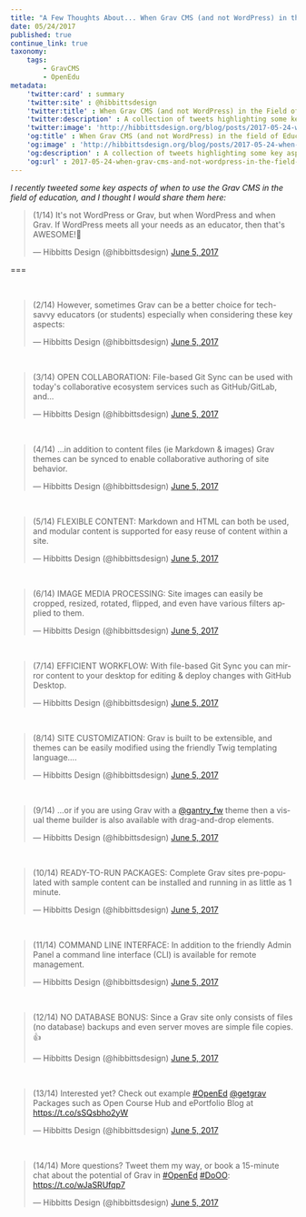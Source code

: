 ```yaml
---
title: "A Few Thoughts About... When Grav CMS (and not WordPress) in the Field of Education?"
date: 05/24/2017
published: true
continue_link: true
taxonomy:
    tags:
        - GravCMS
        - OpenEdu
metadata:
    'twitter:card' : summary
    'twitter:site' : @hibbittsdesign
    'twitter:title' : When Grav CMS (and not WordPress) in the Field of Education?
    'twitter:description' : A collection of tweets highlighting some key aspects of the Grav CMS in the field of [open] education.
    'twitter:image': 'http://hibbittsdesign.org/blog/posts/2017-05-24-when-grav-and-not-wordpress-in-the-field-of-education/gravdotorg.png'
    'og:title' : When Grav CMS (and not WordPress) in the field of Education?
    'og:image' : 'http://hibbittsdesign.org/blog/posts/2017-05-24-when-grav-cms-and-not-wordpress-in-the-field-of-education/gravdotorg.png'
    'og:description' : A collection of tweets highlighting some key aspects of the Grav CMS in the field of [open] education.
    'og:url' : 2017-05-24-when-grav-cms-and-not-wordpress-in-the-field-of-education
---
```


_I recently tweeted some key aspects of when to use the Grav CMS in the field of education, and I thought I would share them here:_

<blockquote class="twitter-tweet" data-lang="en"><p lang="en" dir="ltr">(1/14) It&#39;s not WordPress or Grav, but when WordPress and when Grav. If WordPress meets all your needs as an educator, then that&#39;s AWESOME!🙌</p>&mdash; Hibbitts Design (@hibbittsdesign) <a href="https://twitter.com/hibbittsdesign/status/871757972116049920">June 5, 2017</a></blockquote>
<script async src="//platform.twitter.com/widgets.js" charset="utf-8"></script>

===

<br>
<blockquote class="twitter-tweet" data-conversation="none" data-lang="en"><p lang="en" dir="ltr">(2/14) However, sometimes Grav can be a better choice for tech-savvy educators (or students) especially when considering these key aspects:</p>&mdash; Hibbitts Design (@hibbittsdesign) <a href="https://twitter.com/hibbittsdesign/status/871758025899614208">June 5, 2017</a></blockquote>
<script async src="//platform.twitter.com/widgets.js" charset="utf-8"></script>
<br>
<blockquote class="twitter-tweet" data-conversation="none" data-lang="en"><p lang="en" dir="ltr">(3/14) OPEN COLLABORATION: File-based Git Sync can be used with today&#39;s collaborative ecosystem services such as GitHub/GitLab, and...</p>&mdash; Hibbitts Design (@hibbittsdesign) <a href="https://twitter.com/hibbittsdesign/status/871758054638931968">June 5, 2017</a></blockquote>
<script async src="//platform.twitter.com/widgets.js" charset="utf-8"></script>
<br>
<blockquote class="twitter-tweet" data-conversation="none" data-lang="en"><p lang="en" dir="ltr">(4/14) ...in addition to content files (ie Markdown &amp; images) Grav themes can be synced to enable collaborative authoring of site behavior.</p>&mdash; Hibbitts Design (@hibbittsdesign) <a href="https://twitter.com/hibbittsdesign/status/871758083218919424">June 5, 2017</a></blockquote>
<script async src="//platform.twitter.com/widgets.js" charset="utf-8"></script>
<br>
<blockquote class="twitter-tweet" data-conversation="none" data-lang="en"><p lang="en" dir="ltr">(5/14) FLEXIBLE CONTENT: Markdown and HTML can both be used, and modular content is supported for easy reuse of content within a site.</p>&mdash; Hibbitts Design (@hibbittsdesign) <a href="https://twitter.com/hibbittsdesign/status/871758112042176512">June 5, 2017</a></blockquote>
<script async src="//platform.twitter.com/widgets.js" charset="utf-8"></script>
<br>
<blockquote class="twitter-tweet" data-conversation="none" data-lang="en"><p lang="en" dir="ltr">(6/14) IMAGE MEDIA PROCESSING: Site images can easily be cropped, resized,  rotated, flipped, and even have various filters applied to them.</p>&mdash; Hibbitts Design (@hibbittsdesign) <a href="https://twitter.com/hibbittsdesign/status/871758141360308225">June 5, 2017</a></blockquote>
<script async src="//platform.twitter.com/widgets.js" charset="utf-8"></script>
<br>
<blockquote class="twitter-tweet" data-conversation="none" data-lang="en"><p lang="en" dir="ltr">(7/14) EFFICIENT WORKFLOW: With file-based Git Sync you can mirror content to your desktop for editing &amp; deploy changes with GitHub Desktop.</p>&mdash; Hibbitts Design (@hibbittsdesign) <a href="https://twitter.com/hibbittsdesign/status/871758165897084933">June 5, 2017</a></blockquote>
<script async src="//platform.twitter.com/widgets.js" charset="utf-8"></script>
<br>
<blockquote class="twitter-tweet" data-conversation="none" data-lang="en"><p lang="en" dir="ltr">(8/14) SITE CUSTOMIZATION: Grav is built to be extensible, and themes can be easily modified using the friendly Twig templating language....</p>&mdash; Hibbitts Design (@hibbittsdesign) <a href="https://twitter.com/hibbittsdesign/status/871758195664060416">June 5, 2017</a></blockquote>
<script async src="//platform.twitter.com/widgets.js" charset="utf-8"></script>
<br>
<blockquote class="twitter-tweet" data-conversation="none" data-lang="en"><p lang="en" dir="ltr">(9/14) ...or if you are using Grav with a <a href="https://twitter.com/gantry_fw">@gantry_fw</a> theme then a visual theme builder is also available with drag-and-drop elements.</p>&mdash; Hibbitts Design (@hibbittsdesign) <a href="https://twitter.com/hibbittsdesign/status/871758220494352384">June 5, 2017</a></blockquote>
<script async src="//platform.twitter.com/widgets.js" charset="utf-8"></script>
<br>
<blockquote class="twitter-tweet" data-conversation="none" data-lang="en"><p lang="en" dir="ltr">(10/14) READY-TO-RUN PACKAGES: Complete Grav sites pre-populated with sample content can be installed and running in as little as 1 minute.</p>&mdash; Hibbitts Design (@hibbittsdesign) <a href="https://twitter.com/hibbittsdesign/status/871758247803465728">June 5, 2017</a></blockquote>
<script async src="//platform.twitter.com/widgets.js" charset="utf-8"></script>
<br>
<blockquote class="twitter-tweet" data-conversation="none" data-lang="en"><p lang="en" dir="ltr">(11/14) COMMAND LINE INTERFACE: In addition to the friendly Admin Panel a command line interface (CLI) is available for remote management.</p>&mdash; Hibbitts Design (@hibbittsdesign) <a href="https://twitter.com/hibbittsdesign/status/871758271648067584">June 5, 2017</a></blockquote>
<script async src="//platform.twitter.com/widgets.js" charset="utf-8"></script>
<br>
<blockquote class="twitter-tweet" data-conversation="none" data-lang="en"><p lang="en" dir="ltr">(12/14) NO DATABASE BONUS: Since a Grav site only consists of files (no database) backups and even server moves are simple file copies.👍</p>&mdash; Hibbitts Design (@hibbittsdesign) <a href="https://twitter.com/hibbittsdesign/status/871758313112907778">June 5, 2017</a></blockquote>
<script async src="//platform.twitter.com/widgets.js" charset="utf-8"></script>
<br>
<blockquote class="twitter-tweet" data-conversation="none" data-lang="en"><p lang="en" dir="ltr">(13/14) Interested yet? Check out example <a href="https://twitter.com/hashtag/OpenEd?src=hash">#OpenEd</a> <a href="https://twitter.com/getgrav">@getgrav</a> Packages such as Open Course Hub and ePortfolio Blog at <a href="https://t.co/sSQsbho2yW">https://t.co/sSQsbho2yW</a></p>&mdash; Hibbitts Design (@hibbittsdesign) <a href="https://twitter.com/hibbittsdesign/status/871758340514250756">June 5, 2017</a></blockquote>
<script async src="//platform.twitter.com/widgets.js" charset="utf-8"></script>
<br>
<blockquote class="twitter-tweet" data-conversation="none" data-cards="hidden" data-lang="en"><p lang="en" dir="ltr">(14/14) More questions? Tweet them my way, or book a 15-minute chat about the potential of Grav in <a href="https://twitter.com/hashtag/OpenEd?src=hash">#OpenEd</a> <a href="https://twitter.com/hashtag/DoOO?src=hash">#DoOO</a>: <a href="https://t.co/wJaSRUfqp7">https://t.co/wJaSRUfqp7</a></p>&mdash; Hibbitts Design (@hibbittsdesign) <a href="https://twitter.com/hibbittsdesign/status/871758660598468609">June 5, 2017</a></blockquote>
<script async src="//platform.twitter.com/widgets.js" charset="utf-8"></script>
